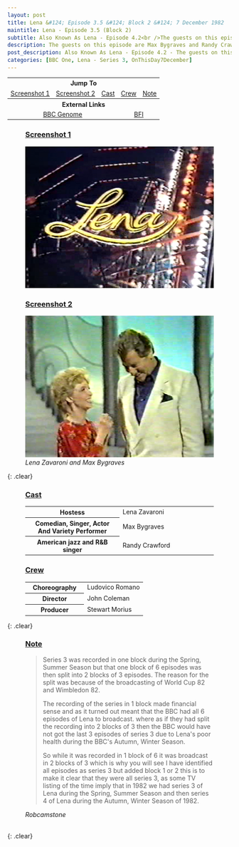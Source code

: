 ```yaml
---
layout: post
title: Lena &#124; Episode 3.5 &#124; Block 2 &#124; 7 December 1982
maintitle: Lena - Episode 3.5 (Block 2)
subtitle: Also Known As Lena - Episode 4.2<br />The guests on this episode are Max Bygraves and Randy Crawford
description: The guests on this episode are Max Bygraves and Randy Crawford.
post_description: Also Known As Lena - Episode 4.2 - The guests on this episode are Max Bygraves and Randy Crawford.
categories: [BBC One, Lena - Series 3, OnThisDay7December]
---
```


<table style="text-align:center;">
<tr><th colspan="5">Jump To</th></tr>
<tr>
<td><a href="#screenshot1">Screenshot 1</a></td>
<td><a href="#screenshot2">Screenshot 2</a></td>
<td><a href="#cast">Cast</a></td>
<td><a href="#crew">Crew</a></td>
<td><a href="#note">Note</a></td>
</tr>
<tr><th colspan="6">External Links</th></tr>
<tr>
<td colspan="3"><a class="external-link" href="https://genome.ch.bbc.co.uk/schedules/bbcone/london/1982-12-07#at-19.40">BBC Genome</a></td>
<td colspan="3"><a class="external-link" href="https://www2.bfi.org.uk/films-tv-people/4ce2b790cfbac">BFI</a></td>
</tr>
</table>

<figure class="fig1">
<figcaption>
<h3 id="screenshot1"><a href="#screenshot1">Screenshot 1</a></h3>
</figcaption>
<img src="/assets/images/Lena/1982-Lena-01.png" class="full-width">
<figcaption>
</figcaption>
</figure>

<figure class="fig2">
<figcaption>
<h3 id="screenshot2"><a href="#screenshot2">Screenshot 2</a></h3>
</figcaption>
<img src="/assets/images/Lena/1982-12-07-Lena.png" class="full-width">
<figcaption>
<cite>Lena Zavaroni and Max Bygraves</cite>
</figcaption>
</figure>

{: .clear}

<figure class="fig1">
<h3 id="cast"><a href="#cast">Cast</a></h3>
<table>
<tr><th style="width:50%;">Hostess</th><td style="width:50%;">Lena Zavaroni</td></tr>
<tr><th>Comedian, Singer, Actor And Variety Performer</th><td>Max Bygraves</td></tr>
<tr><th>American jazz and R&B singer</th><td>Randy Crawford</td></tr>
</table>
</figure>

<figure class="fig2">
<h3 id="crew"><a href="#crew">Crew</a></h3>
<table>
<tr><th style="width:50%;">Choreography</th><td style="width:50%;">Ludovico Romano</td></tr>
<tr><th>Director</th><td>John Coleman</td></tr>
<tr><th>Producer</th><td>Stewart Morius</td></tr>
</table>
</figure>

{: .clear}

<figure class="fig3">
<h3 id="note"><a href="#note">Note</a></h3>
<blockquote>
<p>Series 3 was recorded in one block during the Spring, Summer Season but that one block of 6 episodes was then split into 2 blocks of 3 episodes. The reason for the split was because of the broadcasting of World Cup 82 and Wimbledon 82.</p>
<p>The recording of the series in 1 block made financial sense and as it turned out meant that the BBC had all 6 episodes of Lena to broadcast. where as if they had split the recording into 2 blocks of 3 then the BBC would have not got the last 3 episodes of series 3 due to Lena's poor health during the BBC's Autumn, Winter Season.</p>
<p>So while it was recorded in 1 block of 6 it was broadcast in 2 blocks of 3 which is why you will see I have identified all episodes as series 3 but added block 1 or 2 this is to make it clear that they were all series 3, as some TV listing of the time imply that in 1982 we had series 3 of Lena during the Spring, Summer Season and then series 4 of Lena during the Autumn, Winter Season of 1982.</p>
</blockquote>
<cite>Robcamstone</cite>
</figure>

<br />{: .clear}

